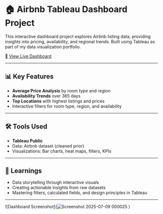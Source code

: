 # 🏠 Airbnb Tableau Dashboard Project

This interactive dashboard project explores Airbnb listing data, providing insights into pricing, availability, and regional trends. Built using Tableau as part of my data visualization portfolio.

🔗 [View Live Dashboard](https://public.tableau.com/app/profile/aarya.jadhav6755/viz/AirBnBFullProject_17519990724900/Dashboard1)

---

## 📊 Key Features

- **Average Price Analysis** by room type and region
- **Availability Trends** over 365 days
- **Top Locations** with highest listings and prices
- Interactive filters for room type, region, and availability

---

## 🛠 Tools Used

- **Tableau Public**
- Data: Airbnb dataset (cleaned prior)
- Visualizations: Bar charts, heat maps, filters, KPIs

---

## 📌 Learnings

- Data storytelling through interactive visuals
- Creating actionable insights from raw datasets
- Mastering filters, calculated fields, and design principles in Tableau

---

![Dashboard Screenshot](![Screenshot 2025-07-09 000025](https://github.com/user-attachments/assets/ac14237b-a2a5-416c-9fb4-26d16024fb79)
)

